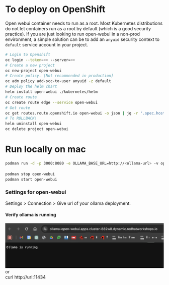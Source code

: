 # To deploy on OpenShift 
Open webui container needs to run as a root. Most Kubernetes distributions do not let containers run as a root by default (which is a good security practice). If you are just looking to run open-webui in a non-prod environment, a simple solution can be to add an `anyuid` security context to `default` service account in your project.
```bash
# Login to Openshift
oc login --token=<> --server=<>
# Create a new project
oc new-project open-webui
# Create policy. [Not recommended in production]
oc adm policy add-scc-to-user anyuid -z default   
# Deploy the helm chart                  
helm install open-webui ./kubernetes/helm 
# Create route
oc create route edge --service open-webui 
# Get route
oc get routes.route.openshift.io open-webui -o json | jq -r '.spec.host' | sed 's/^/https:\/\//'
# To ROLLBACK!
helm uninstall open-webui
oc delete project open-webui
```
# Run locally on mac
```sh 
podman run -d -p 3000:8080 -e OLLAMA_BASE_URL=http://<ollama-url> -v open-webui:/app/backend/data --name open-webui --restart always ghcr.io/open-webui/open-webui:main

podman stop open-webui
podman start open-webui
```
### Settings for open-webui
Settings > Connection > Give url of your ollama deployment.  

#### Verify ollama is running
![ollamarunning](images/ollama1.png)
or  
curl http://url:11434 

